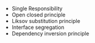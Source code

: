 - Single Responsibility
- Open closed principle
- Liksov substitution principle
- Interface segregation
- Dependency inversion principle


